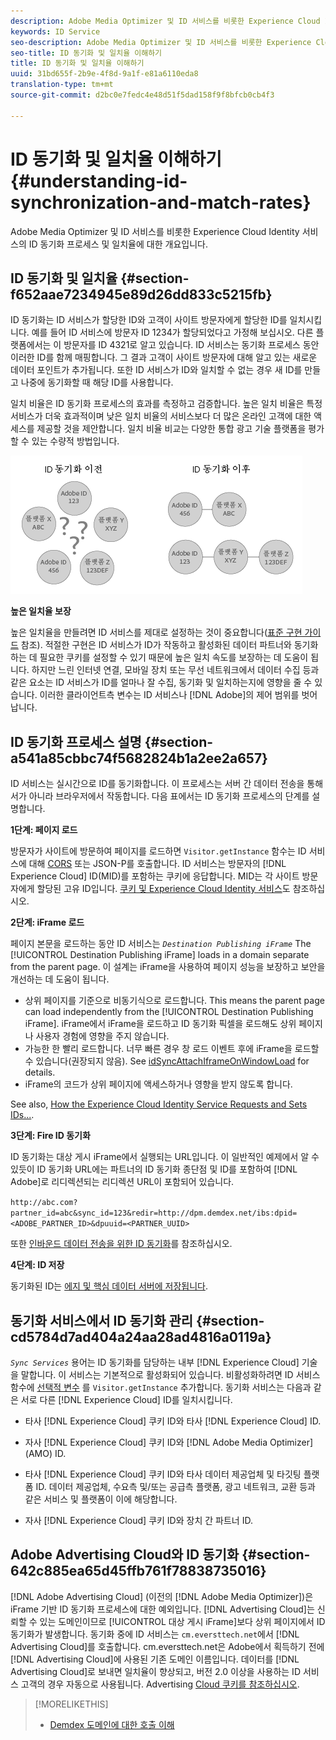 ```yaml
---
description: Adobe Media Optimizer 및 ID 서비스를 비롯한 Experience Cloud Identity 서비스의 ID 동기화 프로세스 및 일치율에 대한 개요입니다.
keywords: ID Service
seo-description: Adobe Media Optimizer 및 ID 서비스를 비롯한 Experience Cloud Identity 서비스의 ID 동기화 프로세스 및 일치율에 대한 개요입니다.
seo-title: ID 동기화 및 일치율 이해하기
title: ID 동기화 및 일치율 이해하기
uuid: 31bd655f-2b9e-4f8d-9a1f-e81a6110eda8
translation-type: tm+mt
source-git-commit: d2bc0e7fedc4e48d51f5dad158f9f8bfcb0cb4f3

---
```



# ID 동기화 및 일치율 이해하기{#understanding-id-synchronization-and-match-rates}

Adobe Media Optimizer 및 ID 서비스를 비롯한 Experience Cloud Identity 서비스의 ID 동기화 프로세스 및 일치율에 대한 개요입니다.

## ID 동기화 및 일치율 {#section-f652aae7234945e89d26dd833c5215fb}

ID 동기화는 ID 서비스가 할당한 ID와 고객이 사이트 방문자에게 할당한 ID를 일치시킵니다. 예를 들어 ID 서비스에 방문자 ID 1234가 할당되었다고 가정해 보십시오. 다른 플랫폼에서는 이 방문자를 ID 4321로 알고 있습니다. ID 서비스는 동기화 프로세스 동안 이러한 ID를 함께 매핑합니다. 그 결과 고객이 사이트 방문자에 대해 알고 있는 새로운 데이터 포인트가 추가됩니다. 또한 ID 서비스가 ID와 일치할 수 없는 경우 새 ID를 만들고 나중에 동기화할 때 해당 ID를 사용합니다.

일치 비율은 ID 동기화 프로세스의 효과를 측정하고 검증합니다. 높은 일치 비율은 특정 서비스가 더욱 효과적이며 낮은 일치 비율의 서비스보다 더 많은 온라인 고객에 대한 액세스를 제공할 것을 제안합니다. 일치 비율 비교는 다양한 통합 광고 기술 플랫폼을 평가할 수 있는 수량적 방법입니다.

![](assets/idsync2.png)

**높은 일치율 보장**

높은 일치율을 만들려면 ID 서비스를 제대로 설정하는 것이 중요합니다([표준 구현 가이드](../implementation-guides/standard.md#concept-89cd0199a9634fc48644f2d61e3d2445) 참조). 적절한 구현은 ID 서비스가 ID가 작동하고 활성화된 데이터 파트너와 동기화하는 데 필요한 쿠키를 설정할 수 있기 때문에 높은 일치 속도를 보장하는 데 도움이 됩니다. 하지만 느린 인터넷 연결, 모바일 장치 또는 무선 네트워크에서 데이터 수집 등과 같은 요소는 ID 서비스가 ID를 얼마나 잘 수집, 동기화 및 일치하는지에 영향을 줄 수 있습니다. 이러한 클라이언트측 변수는 ID 서비스나 [!DNL Adobe]의 제어 범위를 벗어납니다.

## ID 동기화 프로세스 설명 {#section-a541a85cbbc74f5682824b1a2ee2a657}

ID 서비스는 실시간으로 ID를 동기화합니다. 이 프로세스는 서버 간 데이터 전송을 통해서가 아니라 브라우저에서 작동합니다. 다음 표에서는 ID 동기화 프로세스의 단계를 설명합니다.

**1단계: 페이지 로드**

방문자가 사이트에 방문하여 페이지를 로드하면 `Visitor.getInstance` 함수는 ID 서비스에 대해 [CORS](../reference/cors.md#concept-6c280446990d46d88ba9da15d2dcc758) 또는 JSON-P를 호출합니다. ID 서비스는 방문자의 [!DNL Experience Cloud] ID(MID)를 포함하는 쿠키에 응답합니다. MID는 각 사이트 방문자에게 할당된 고유 ID입니다. [쿠키 및 Experience Cloud Identity 서비스](../introduction/cookies.md)도 참조하십시오.

**2단계: iFrame 로드**

페이지 본문을 로드하는 동안 ID 서비스는 *`Destination Publishing iFrame`* The [!UICONTROL Destination Publishing iFrame] loads in a domain separate from the parent page. 이 설계는 iFrame을 사용하여 페이지 성능을 보장하고 보안을 개선하는 데 도움이 됩니다.

* 상위 페이지를 기준으로 비동기식으로 로드합니다. This means the parent page can load independently from the [!UICONTROL Destination Publishing iFrame]. iFrame에서 iFrame을 로드하고 ID 동기화 픽셀을 로드해도 상위 페이지나 사용자 경험에 영향을 주지 않습니다.
* 가능한 한 빨리 로드합니다. 너무 빠른 경우 창 로드 이벤트 후에 iFrame을 로드할 수 있습니다(권장되지 않음). See [idSyncAttachIframeOnWindowLoad](../library/function-vars/idsyncattachiframeonwindowload.md#reference-b86b7112e0814a4c82c4e24c158508f4) for details.
* iFrame의 코드가 상위 페이지에 액세스하거나 영향을 받지 않도록 합니다.

See also, [How the Experience Cloud Identity Service Requests and Sets IDs...](../introduction/id-request.md#concept-2caacebb1d244402816760e9b8bcef6a).

**3단계: Fire ID 동기화**

ID 동기화는 대상 게시 iFrame에서 실행되는 URL입니다. 이 일반적인 예제에서 알 수 있듯이 ID 동기화 URL에는 파트너의 ID 동기화 종단점 및 ID를 포함하여 [!DNL Adobe]로 리디렉션되는 리디렉션 URL이 포함되어 있습니다.

`http://abc.com?partner_id=abc&sync_id=123&redir=http://dpm.demdex.net/ibs:dpid=<ADOBE_PARTNER_ID>&dpuuid=<PARTNER_UUID>`

또한 [인바운드 데이터 전송을 위한 ID 동기화](https://docs.adobe.com/content/help/ko-KR/audience-manager/user-guide/implementation-integration-guides/sending-audience-data/batch-data-transfer-process/id-sync-http.html)를 참조하십시오.

**4단계: ID 저장**

동기화된 ID는 [에지 및 핵심 데이터 서버에 저장됩니다](https://docs.adobe.com/content/help/en/audience-manager/user-guide/reference/system-components/components-edge.html).

## 동기화 서비스에서 ID 동기화 관리 {#section-cd5784d7ad404a24aa28ad4816a0119a}

*`Sync Services`* 용어는 ID 동기화를 담당하는 내부 [!DNL Experience Cloud] 기술을 말합니다. 이 서비스는 기본적으로 활성화되어 있습니다. 비활성화하려면 ID 서비스 함수에 [선택적 변수](../library/function-vars/disableidsync.md#reference-589d6b489ac64eddb5a7ff758945e414) 를 `Visitor.getInstance` 추가합니다. 동기화 서비스는 다음과 같은 서로 다른 [!DNL Experience Cloud] ID를 일치시킵니다.

* 타사 [!DNL Experience Cloud] 쿠키 ID와 타사 [!DNL Experience Cloud] ID.

* 자사 [!DNL Experience Cloud] 쿠키 ID와 [!DNL Adobe Media Optimizer] (AMO) ID.

* 타사 [!DNL Experience Cloud] 쿠키 ID와 타사 데이터 제공업체 및 타깃팅 플랫폼 ID. 데이터 제공업체, 수요측 및/또는 공급측 플랫폼, 광고 네트워크, 교환 등과 같은 서비스 및 플랫폼이 이에 해당합니다.
* 자사 [!DNL Experience Cloud] 쿠키 ID와 장치 간 파트너 ID.

## Adobe Advertising Cloud와 ID 동기화 {#section-642c885ea65d45ffb761f78838735016}

[!DNL Adobe Advertising Cloud] (이전의 [!DNL Adobe Media Optimizer])은 iFrame 기반 ID 동기화 프로세스에 대한 예외입니다. [!DNL Advertising Cloud]는 신뢰할 수 있는 도메인이므로 [!UICONTROL 대상 게시 iFrame]보다 상위 페이지에서 ID 동기화가 발생합니다. 동기화 중에 ID 서비스는 `cm.eversttech.net`에서 [!DNL Advertising Cloud]를 호출합니다. cm.eversttech.net은 Adobe에서 획득하기 전에 [!DNL Advertising Cloud]에 사용된 기존 도메인 이름입니다. 데이터를 [!DNL Advertising Cloud]로 보내면 일치율이 향상되고, 버전 2.0 이상을 사용하는 ID 서비스 고객의 경우 자동으로 사용됩니다. Advertising [Cloud 쿠키를 참조하십시오](https://docs.adobe.com/content/help/en/core-services/interface/ec-cookies/cookies-advertising-cloud.html).

>[!MORELIKETHIS]
>
>* [Demdex 도메인에 대한 호출 이해](https://docs.adobe.com/content/help/ko-KR/audience-manager/user-guide/reference/demdex-calls.html)

